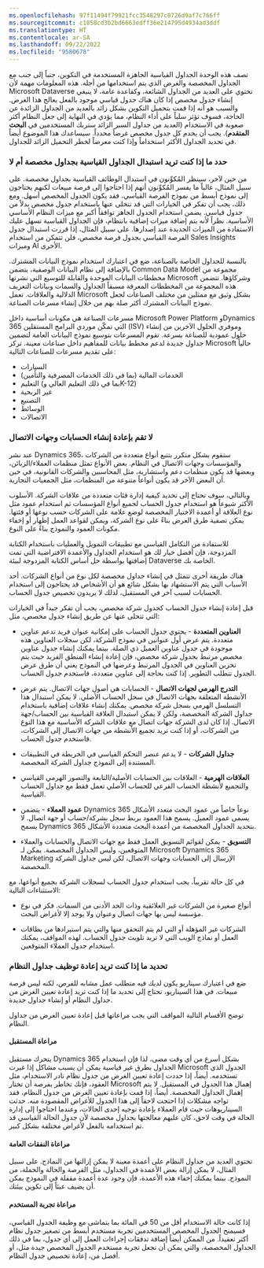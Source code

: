 ```yaml
---
ms.openlocfilehash: 97f11494f79921fcc3548297c0726d9af7c766ff
ms.sourcegitcommit: c1858cd3b2bd6663edff36e214795d4934ad3ddf
ms.translationtype: HT
ms.contentlocale: ar-SA
ms.lasthandoff: 09/22/2022
ms.locfileid: "9580678"
---
```

تصف هذه الوحدة الجداول القياسية الجاهزة المستخدمة في التكوين، جنباً إلى جنب مع الجداول المخصصة والغرض الذي يتم استخدامها من أجله. هذه المعلومات مهمة لأن Microsoft Dataverse تحتوي على العديد من الجداول الشائعة، وكقاعدة عامة، لا ينبغي إنشاء جدول مخصص إذا كان هناك جدول قياسي موجود بالفعل يعالج هذا الغرض. والسبب هو أنه إذا قمت بتحميل التكوين بشكل زائد بالعديد من الجداول الزائدة عن الحاجة، فسوف تؤثر سلباً على أداء النظام، مما يؤدي في النهاية إلى جعل النظام أكثر صعوبة في الاستخدام (العديد من جداول السبر الزائد ستربك المستخدمين في **البحث المتقدم**). يجب أن يخدم كل جدول مخصص غرضاً محدداً. سيساعدك هذا الموضوع أيضاً في تحديد الجداول الأكثر استخداماً وإذا كنت معرضاً لخطر التحميل الزائد للجداول.

### <a name="determine-whether-to-replace-standard-tables-with-custom-tables"></a>حدد ما إذا كنت تريد استبدال الجداول القياسية بجداول مخصصة أم لا

من حين لآخر، سينظر المُكوِّنون في استبدال الوظائف القياسية بجداول مخصصة. على سبيل المثال، غالباً ما يفسر المُكوِّنون أنهم إذا احتاجوا إلى فرصة مبيعات لكنهم يحتاجون إلى نموذج أبسط من نموذج الفرصة القياسي، فقد يكون الجدول المخصص أسهل. ومع ذلك، يجب أن تفكر في الخيارات التي قد تتخلى عنها باستخدام جدول مخصص بدلاً من جدول قياسي. يضمن استخدام الجدول الجاهز توافقاً أكبر مع ميزات النظام الأساسي الأساسية. نظراً لأنه يتم إضافة ميزات إضافية بانتظام، فإن الجداول القياسية تسهل عليك الاستفادة من الميزات الجديدة عند إصدارها. على سبيل المثال، إذا قررت استبدال جدول الفرصة القياسي بجدول فرصة مخصص، فلن تتمكن من استخدام Sales Insights وميزات AI الأخرى.

بالنسبة للجداول الخاصة بالصناعة، ضع في اعتبارك استخدام نموذج البيانات المشترك.
بالإضافة إلى نظام البيانات الوصفية، يتضمن Common Data Model مجموعة من مخططات البيانات الموحدة والقابلة للتوسيع التي نشرتها Microsoft وشركاؤها. تتضمن هذه المجموعة من المخططات المعرفة مسبقاً الجداول والسمات وبيانات التعريف الدلالية والعلاقات. تعمل Microsoft بشكل وثيق مع ممثلين من مختلف الصناعات لجعل نموذج البيانات المشترك أكثر صلة بهم من خلال إنشاء مسرعات الصناعة.

مسرعات الصناعة هي مكونات أساسية داخل Microsoft Power Platform وDynamics 365 التي تمكّن موردي البرامج المستقلين (ISV) وموفري الحلول الآخرين من إنشاء حلول عمودية للصناعة بسرعة. تقوم المسرعات بتوسيع نموذج البيانات العامة لتضمين جداول جديدة لدعم مخطط بيانات للمفاهيم داخل صناعات معينة. تركز Microsoft حالياً على تقديم مسرعات للصناعات التالية:

-   السيارات
-   الخدمات المالية (بما في ذلك الخدمات المصرفية والتأمين) 
-   التعليم (بما في ذلك التعليم العالي وK-12) 
-   غير الربحية 
-   التصنيع 
-   الوسائط 
-   الاتصالات

### <a name="do-not-re-create-accounts-and-contacts"></a>لا تقم بإعادة إنشاء الحسابات وجهات الاتصال 

عند نشر Dynamics 365، ستقوم بشكل متكرر بتتبع أنواع متعددة من الشركات والمؤسسات وجهات الاتصال في النظام.
بعض الأنواع تمثل منظمات العملاء/الزبائن، وبعضها قد يكون منظمات دعم واستشارية، مثل المحاسبين والشركات القانونية، في حين أن البعض الآخر قد يكون أنواعاً متنوعة من المنظمات، مثل الجمعيات التجارية.

وبالتالي، سوف تحتاج إلى تحديد كيفية إدارة فئات متعددة من علاقات الشركة.
الأسلوب الأكثر شيوعاً هو استخدام جدول الحساب لجميع أنواع المؤسسات ثم استخدام عمود مثل نوع العلاقة أو أعمدة الاختيار المخصصة لوضع علامة على الشركات حسب نوعها أو فئتها.
يمكن تصفية طرق العرض بناءً على نوع الشركة، ويمكن لقواعد العمل إظهار أو إخفاء مكونات العمود والنموذج بناءً على النوع.

للاستفادة من التكامل القياسي مع تطبيقات التمويل والعمليات باستخدام الكتابة المزدوجة، فإن أفضل خيار لك هو استخدام الجداول والأعمدة الافتراضية التي تمت إضافتها بواسطة حل أساس الكتابة المزدوجة لبيئة Dataverse الخاصة بك.

هناك طريقة أخرى تتمثل في إنشاء جداول مخصصة لكل نوع من أنواع الشركات. أحد الأسباب التي يتم الاستشهاد بها بشكل شائع هو أن الأشخاص قد يحتاجون إلى استخدام الحسابات لسبب آخر في المستقبل، لذلك لا يريدون تخصيص جدول الحساب.

قبل إعادة إنشاء جدول الحساب كجدول شركة مخصص، يجب أن تفكر جيداً في الخيارات التي تتخلى عنها عن طريق إنشاء جدول مخصص، مثل:

-   **العناوين المتعددة** - يحتوي جدول الحساب على إمكانية عنوان فريد تدعم عناوين متعددة. يتم عرض أول عنوانين في نموذج الشركة، لكن سجلات العناوين هذه موجودة في جدول عناوين العميل ذي الصلة. بينما يمكنك إنشاء جدول عناوين مخصص مرتبط بجدول شركة مخصص، فإن إعادة إنشاء المنطق الفريد حيث يتم تخزين العناوين في الجدول المرتبط وعرضها في النموذج يعني أن طرق عرض الجدول تتطلب التطوير.
    إذا كنت بحاجة إلى عناوين متعددة، فاستخدم جدول الحساب.

-   **التدرج الهرمي لجهات الاتصال** - الحسابات هي أصول جهات الاتصال.
    يتم عرض الأنشطة المتعلقة بجهات الاتصال في سجل الحساب الأصلي.
    لا يمكن استبدال هذا التسلسل الهرمي بسجل شركة مخصص. يمكنك إنشاء علاقات إضافية باستخدام جداول الشركة المخصصة، ولكن لا يمكن استبدال العلاقة القياسية بين الحساب/جهة الاتصال. إذا كان لدى الشركة جهات اتصال مع علاقات الشركة الأساسية مع هذا النوع من الشركات، أو إذا كنت تريد تجميع الأنشطة من جهات الاتصال إلى الشركات، فاستخدم جدول الحساب.

-   **جداول الشركات** - لا يدعم عنصر التحكم القياسي في الخريطة في التطبيقات المستندة إلى النموذج جداول الشركة المخصصة.

-   **العلاقات الهرمية** - العلاقات بين الحسابات الأصلية/التابعة والتصور الهرمي القياسي والتجميع لأنشطة الحساب الفرعي للحساب الأصلي تعمل فقط مع جداول الحساب القياسية.

-  **عمود العملاء** - يتضمن Dynamics 365 نوعاً خاصاً من عمود البحث متعدد الأشكال يسمى عمود العميل. يسمح هذا العمود بربط سجل بشركة/حساب أو جهة اتصال. لا يسمح Dynamics 365 بتحديد الجداول المخصصة من أعمدة البحث متعددة الأشكال.

-   **التسويق** - يمكن لقوائم التسويق العمل فقط مع جهات الاتصال والحسابات والعملاء المتوقعين، وليس الجداول المخصصة. يمكن لـ Microsoft Dynamics 365 Marketing الإرسال إلى الحسابات وجهات الاتصال، لكن ليس جداول الشركة المخصصة.

في كل حالة تقريباً، يجب استخدام جدول الحساب لسجلات الشركة بجميع أنواعها، مع الاستثناءات التالية:

-   أنواع صغيرة من الشركات غير العلائقية وذات الحد الأدنى من السمات. فكر في نوع مؤسسة ليس بها جهات اتصال وعنوان ولا يوجد إلا لأغراض البحث.

-   الشركات غير المؤهلة أو التي لم يتم التحقق منها والتي يتم استيرادها من بطاقات العمل أو نماذج الويب التي لا تريد تلويث جدول الحساب.
    لهذه المواقف، يمكنك استخدام جدول العملاء المتوقعين.

### <a name="determine-whether-to-repurpose-system-tables"></a>تحديد ما إذا كنت تريد إعادة توظيف جداول النظام

ضع في اعتبارك سيناريو يكون لديك فيه متطلب عمل مشابه للفرص، لكنه ليس فرصة مبيعات. في هذا السيناريو، تحتاج إلى تحديد ما إذا كنت تريد إعادة تعيين الغرض من جداول النظام أو إنشاء جداول جديدة.

توضح الأقسام التالية المواقف التي يجب مراعاتها قبل إعادة تعيين الغرض من جداول النظام.

#### <a name="consider-the-future"></a>مراعاة المستقبل

يتحرك مستقبل Dynamics 365 بشكل أسرع من أي وقت مضى، لذا فإن استخدام الجداول بطرق غير قياسية يمكن أن يسبب مشاكل إذا غيرت Microsoft الجدول الذي تستخدمه. أيضاً، إذا حددت إعادة تعيين الغرض من جدول نظام نادر الاستخدام، مثل العقود، فإنك تخاطر بفرصة أن تختار Microsoft إهمال هذا الجدول في المستقبل.
لا يتم إهمال الجداول المخصصة. أيضاً، إذا قمت بإعادة تعيين الغرض من جدول النظام، فقد تواجه مشكلات إذا احتجت لاحقاً إلى هذا الجدول للأغراض المقصودة منه. حدثت السيناريوهات حيث قام العملاء بإعادة توجيه إحدى الحالات، وعندما احتاجوا إلى إدارة الحالة في وقت لاحق، كان عليهم معالجتها بجداول مخصصة لأن جدول الحالة القياسي قد تم استخدامه بالفعل لأغراض مختلفة بشكل كبير.

#### <a name="consider-the-overhead"></a>مراعاة النفقات العامة

تحتوي العديد من جداول النظام على أعمدة معينة لا يمكن إزالتها من النماذج. على سبيل المثال، لا يمكن إزالة بعض الأعمدة في الجداول، مثل الفرصة والحالة والحملة، من النموذج.
بينما يمكنك إخفاء هذه الأعمدة، فإن وجود عدة أعمدة مقفلة في النموذج يمكن أن يضيف عبئاً إلى تكوين بيئتك. 

#### <a name="consider-the-user-experience"></a>مراعاة تجربة المستخدم

إذا كانت حالة الاستخدام أقل من 50 في المائة بما يتماشى مع وظيفة الجدول القياسي، فسيمنح الجدول المخصص المستخدمين تجربة مستخدم أبسط من تصغير جدول نظام أكثر تعقيداً.
من الممكن أيضاً إضافة تدفقات إجراءات العمل إلى أي جدول، بما في ذلك الجداول المخصصة، والتي يمكن أن تجعل تجربة مستخدم الجدول المخصص جيدة مثل، أو أفضل من، إعادة تخصيص جدول النظام.

